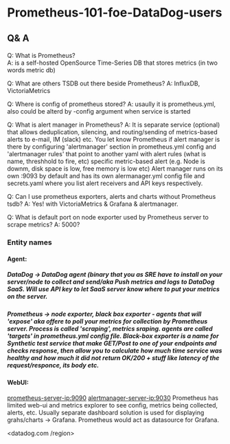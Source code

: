 # Prometheus-101-foe-DataDog-users

## Q& A
#### 
Q: What is Prometheus?  
A: is a self-hosted OpenSource Time-Series DB that stores metrics (in two words metric db)

Q: What are others TSDB out there beside Prometheus?  A: InfluxDB, VictoriaMetrics

Q: Where is config of prometheus stored?  A: usaully it is prometheus.yml, also could be alterd by -config argument when service is started 

Q: What is alert manager in Prometheus?  A: It is separate service (optional) that allows deduplication, silencing, and routing/sending of metrics-based alerts to e-mail, IM (slack) etc. You let know Prometheus if alert manager is there by configuring 'alertmanager' section in prometheus.yml config and 'alertmanager rules' that point to another yaml with alert rules (what is name, threshhold to fire, etc) specific metric-based alert (e.g. Node is downm, disk space  is low, free memory is low etc)
Alert manager runs on its own <alert-manager-IP>:9093 by default and has its own alermanager.yml config file and secrets.yaml where you list alert receivers and API keys respectively. 

Q: Can I use prometheus exporters, alerts and charts without Prometheus tsdb?  A: Yes! with VictoriaMetrics & Grafana & alertmanager.

  
Q: What is default port on node exporter used by Prometheus server to scrape metrics?   A: 5000?




### Entity names

#### Agent: 

##### DataDog -> **DataDog agent**  (binary that you as SRE have to install on your server/node to collect and send/aka Push metrics and logs to DataDog SaaS. Will use API key to let SaaS server know where to put your metrics on the server.

##### Prometheus -> **node exporter**, **black box exporter** - agents that will 'expose' aka offere to poll your metrics for collection by Prometheus server. Process is called 'scraping', metrics sraping.  agents are called 'targets' in prometheus.yml config file. **Black-box exporter** is a name for Synthetic test service that make GET/Post to one of your endpoints and checks response, then allow you to calculate how much time service was healthy and how much it did not return OK/200 + stuff like latency of the request/responce, its body etc.

#### WebUI:
<prometheus-server-ip:9090>
<alertmanager-server-ip:9030>
Prometheus has limited web-ui and metrics explorer to see config, metrics being collected, alerts, etc. Usually separate dashboard solution is used for displaying grahs/charts -> Grafana. Prometheus would act as datasource for Grafana.

<datadog.com /region>





